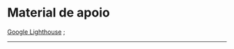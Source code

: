 # Material de apoio

[Google Lighthouse](https://chromewebstore.google.com/detail/lighthouse/blipmdconlkpinefehnmjammfjpmpbjk?hl=pt-br) ;

---
